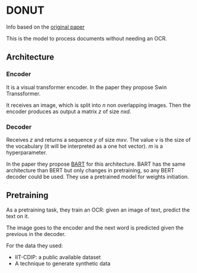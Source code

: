 # DONUT

Info based on the [original paper](https://arxiv.org/pdf/2111.15664.pdf)

This is the model to process documents without needing an OCR.

## Architecture

### Encoder

It is a visual transformer encoder. In the paper they propose Swin Transsformer.

It receives an image, which is split into $n$ non overlapping images. Then the encoder produces as output a matrix $z$ of size $n x d$.


### Decoder

Receives $z$ and returns a sequence $y$ of size $m x v$. The value $v$ is the size of the vocabulary (it will be interpreted as a one hot vector).
$m$ is a hyperparameter.

In the paper they propose [BART](https://arxiv.org/pdf/1910.13461.pdf) for this architecture. 
BART has the same architecture than BERT but only changes in pretraining, so any BERT decoder could be used.
They use a pretrained model for weights initiation.


## Pretraining 

As a pretraining task, they train an OCR: given an image of text, predict the text on it.

The image goes to the encoder and the next word is predicted given the previous in the decoder.

For the data they used:

- IIT-CDIP: a public available dataset
- A technique to generate synthetic data
